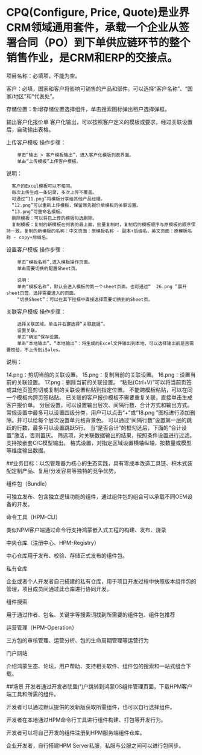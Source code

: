 # CPQ(Configure, Price, Quote)是业界CRM领域通用套件，承载一个企业从签署合同（PO）到下单供应链环节的整个销售作业，是CRM和ERP的交接点。

项目名称：必填项，不能为空。

客户：必填，国家和客户将影响可销售的产品和部件。可以选择“客户名称”、“国家/地区”和“代表处”。

存储位置：新增存储位置选择组件，单击搜索图标弹出租户选择弹框。

输出客户化报价单
客户化输出，可以按照客户定义的模板或要求，经过关联设置后，自动输出表格。

上传客户模板
操作步骤：

        单击“输出 > 客户模板输出”，进入客户化模版列表界面。
        单击“上传模板”上传客户模板。

说明：

      客户的Excel模板可以不相同。
      每次上传生成一条记录，多次上传不覆盖。
      可通过“11.png”将模板分享给其他产品经理。
      “12.png”可以重新上传模板，保留原先报价单模板的关联设置。
      “13.png”可重命名模板。
      删除模板：可以将已上传的模板勾选删除。
      复制模板：复制的新模板在列表的最上面，批量复制时，复制后的模板顺序与原模板的顺序保持一致。复制的新模板的名称：中文页面：原模板名称 - 副本+后缀名，英文页面：原模板名称 - copy+后缀名。
      

设置客户模板
操作步骤：

        单击”模板名称”,进入模板操作页面。
        单击需要切换的配置Sheet页。
             
        说明：
        单击“模板名称”，默认会进入模板的第一个sheet页面。也可通过“  26.png ”展开sheet页签，选择需要进入的页面。
        “切换Sheet”：可以在其下拉框中直接选择需要切换到的Sheet页。
        
        
 关联客户模板
  操作步骤：

        选择关联区域。单击并右键选择“关联数据”。
        设置关联。
        单击“确定”保存设置。
        单击“本地输出”。“本地输出”：将生成的Excel文件输出到本地，可以选择输出前是否需要校验，不上传到iSales。
        
        
说明：

14.png：剪切当前的关联设置。
15.png：复制当前的关联设置。
16.png：设置当前的关联设置。
17.png：删除当前的关联设置。
“粘贴(Ctrl+V)”可以将当前页签或其他页签剪切或复制的关联设置粘贴到指定位置。
不能跨模板粘贴，可以在同一个模板内跨页签粘贴。
已关联的客户报价模板不需要重复关联，直接单击生成客户报价单。
分层设置，可以设置输出层次、间隔行数、合计方式和输出方式。
常规设置中最多可以设置四级分类，用户可以点击“+”或”18.png ”图标进行添加删除。并可以给每个层次设置单元格背景色。
可以通过“间隔行数”设置第一层的跳跃的行数，最多可以设置跳跃5行。
当“是否合计”的框勾选后，下面的“合计设置”激活，否则置灰。
筛选项，对关联数据输出的结果，按照条件设置进行过滤。
支持按嵌套C/C模型输出。
格式设置，对指定区域设置横轴纵轴，按数量或模型等维度输出数据。


##业务目标：以包管理器为核心的生态实践，具有零成本改造工具链、积木式装配定制产品、复用/分发容易等独特的竞争优势。


  
  组件包（Bundle）
  
  可独立发布、包含独立逻辑功能的组件，通过组件包的组合可以承载不同OEM设备的开发。


  
  命令工具（HPM-CLI）
  
  类似NPM客户端通过命令行支持鸿蒙嵌入式工程的构建、发布、烧录


 
  
  中央仓库（注册中心、HPM-Registry）
  
  中心仓库用于发布、校验、存储正式发布的组件包。


 
  
  私有仓库

  企业或者个人开发者自己搭建的私有仓库，用于项目开发过程中快照版本组件包的管理，项目成员间通过此仓库进行协同开发。
 
 
  
  组件搜索
  
  用于通过作者、包名、关键字等搜索词找到所需要的组件包、组件包推荐

 
 
  
  运营管理（HPM-Operation）

  三方包的审核管理、运营分析、包的生命周期管理等运营行为


 
  
  门户网站
  
  介绍鸿蒙生态、论坛，用户帮助、支持相关软件、组件包的搜索和一站式组合下载。


  
##场景
开发者通过开发者联盟门户跳转到鸿蒙OS组件管理页面，下载HPM客户端工具和所需的组件。

开发者可以通过默认提供的发新版获取所需组件，也可以自行选择组件。

开发者在本地通过HPM命令行工具进行组件构建、打包等开发行为。

开发者可以将自己开发的组件注册到HPM服务端组件仓库。

企业开发者，自行搭建HPM Server私服，私服与公服之间可以进行包同步。



